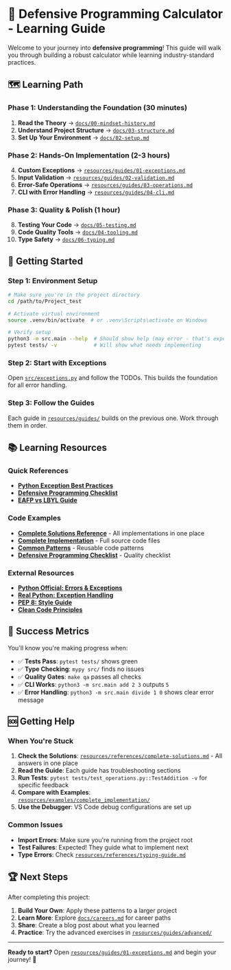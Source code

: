# 🎯 Defensive Programming Calculator - Learning Guide

Welcome to your journey into **defensive programming**! This guide will walk you through building a robust calculator while learning industry-standard practices.

## 🗺️ Learning Path

### Phase 1: Understanding the Foundation (30 minutes)
1. **Read the Theory** → [`docs/00-mindset-history.md`](docs/00-mindset-history.md)
2. **Understand Project Structure** → [`docs/03-structure.md`](docs/03-structure.md)
3. **Set Up Your Environment** → [`docs/02-setup.md`](docs/02-setup.md)

### Phase 2: Hands-On Implementation (2-3 hours)
4. **Custom Exceptions** → [`resources/guides/01-exceptions.md`](resources/guides/01-exceptions.md)
5. **Input Validation** → [`resources/guides/02-validation.md`](resources/guides/02-validation.md)
6. **Error-Safe Operations** → [`resources/guides/03-operations.md`](resources/guides/03-operations.md)
7. **CLI with Error Handling** → [`resources/guides/04-cli.md`](resources/guides/04-cli.md)

### Phase 3: Quality & Polish (1 hour)
8. **Testing Your Code** → [`docs/05-testing.md`](docs/05-testing.md)
9. **Code Quality Tools** → [`docs/04-tooling.md`](docs/04-tooling.md)
10. **Type Safety** → [`docs/06-typing.md`](docs/06-typing.md)

## 🚀 Getting Started

### Step 1: Environment Setup
```bash
# Make sure you're in the project directory
cd /path/to/Project_test

# Activate virtual environment
source .venv/bin/activate  # or .venv\Scripts\activate on Windows

# Verify setup
python3 -m src.main --help  # Should show help (may error - that's expected!)
pytest tests/ -v            # Will show what needs implementing
```

### Step 2: Start with Exceptions
Open [`src/exceptions.py`](src/exceptions.py) and follow the TODOs. This builds the foundation for all error handling.

### Step 3: Follow the Guides
Each guide in [`resources/guides/`](resources/guides/) builds on the previous one. Work through them in order.

## 📚 Learning Resources

### Quick References
- **[Python Exception Best Practices](resources/references/exception-patterns.md)**
- **[Defensive Programming Checklist](resources/references/defensive-checklist.md)**
- **[EAFP vs LBYL Guide](resources/references/eafp-vs-lbyl.md)**

### Code Examples
- **[Complete Solutions Reference](resources/references/complete-solutions.md)** - All implementations in one place
- **[Complete Implementation](resources/examples/complete_implementation/)** - Full source code files
- **[Common Patterns](resources/references/exception-patterns.md)** - Reusable code patterns
- **[Defensive Programming Checklist](resources/references/defensive-checklist.md)** - Quality checklist

### External Resources
- **[Python Official: Errors & Exceptions](https://docs.python.org/3/tutorial/errors.html)**
- **[Real Python: Exception Handling](https://realpython.com/python-exceptions/)**
- **[PEP 8: Style Guide](https://www.python.org/dev/peps/pep-0008/)**
- **[Clean Code Principles](https://gist.github.com/wojteklu/73c6914cc446146b8b533c0988cf8d29)**

## 🎯 Success Metrics

You'll know you're making progress when:

- ✅ **Tests Pass**: `pytest tests/` shows green
- ✅ **Type Checking**: `mypy src/` finds no issues
- ✅ **Quality Gates**: `make qa` passes all checks
- ✅ **CLI Works**: `python3 -m src.main add 2 3` outputs `5`
- ✅ **Error Handling**: `python3 -m src.main divide 1 0` shows clear error message

## 🆘 Getting Help

### When You're Stuck
1. **Check the Solutions**: [`resources/references/complete-solutions.md`](resources/references/complete-solutions.md) - All answers in one place
2. **Read the Guide**: Each guide has troubleshooting sections
3. **Run Tests**: `pytest tests/test_operations.py::TestAddition -v` for specific feedback
4. **Compare with Examples**: [`resources/examples/complete_implementation/`](resources/examples/complete_implementation/)
5. **Use the Debugger**: VS Code debug configurations are set up

### Common Issues
- **Import Errors**: Make sure you're running from the project root
- **Test Failures**: Expected! They guide what to implement next
- **Type Errors**: Check [`resources/references/typing-guide.md`](resources/references/typing-guide.md)

## 🏆 Next Steps

After completing this project:

1. **Build Your Own**: Apply these patterns to a larger project
2. **Learn More**: Explore [`docs/careers.md`](docs/careers.md) for career paths
3. **Share**: Create a blog post about what you learned
4. **Practice**: Try the advanced exercises in [`resources/guides/advanced/`](resources/guides/advanced/)

---

**Ready to start?** Open [`resources/guides/01-exceptions.md`](resources/guides/01-exceptions.md) and begin your journey! 🚀
